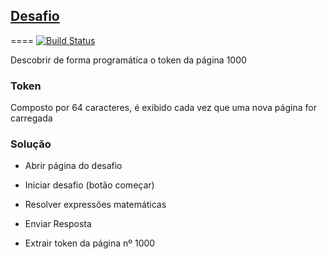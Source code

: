 ## [**Desafio**](https://agsoft.herokuapp.com)
====
[![Build Status](https://travis-ci.org/isdiegoalves/desafioagesoft.svg?branch=master)](https://travis-ci.org/isdiegoalves/desafioagesoft)

Descobrir de forma programática o token da página 1000

### Token

Composto por 64 caracteres, é exibido cada vez que uma nova página for carregada

### Solução

* Abrir página do desafio

* Iniciar desafio (botão começar)

* Resolver expressões matemáticas

* Enviar Resposta 

* Extrair token da página nº 1000
